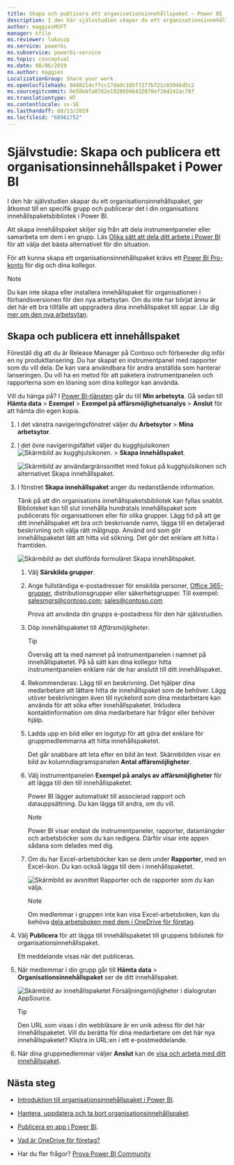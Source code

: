 ```yaml
---
title: Skapa och publicera ett organisationsinnehållspaket – Power BI
description: I den här självstudien skapar du ett organisationsinnehållspaket, begränsar åtkomst till en specifik grupp och publicerar det i din organisations innehållspaketsbibliotek i Power BI.
author: maggiesMSFT
manager: kfile
ms.reviewer: lukaszp
ms.service: powerbi
ms.subservice: powerbi-service
ms.topic: conceptual
ms.date: 08/06/2019
ms.author: maggies
LocalizationGroup: Share your work
ms.openlocfilehash: 8d48214cffcc17da9c105f7277b721c03946d5c2
ms.sourcegitcommit: 0e50ebfa8762e19286566432870ef16d242ac78f
ms.translationtype: HT
ms.contentlocale: sv-SE
ms.lasthandoff: 08/13/2019
ms.locfileid: "68961752"
---
```

# <a name="tutorial-create-and-publish-a-power-bi-organizational-content-pack"></a>Självstudie: Skapa och publicera ett organisationsinnehållspaket i Power BI

I den här självstudien skapar du ett organisationsinnehållspaket, ger åtkomst till en specifik grupp och publicerar det i din organisations innehållspaketsbibliotek i Power BI.

Att skapa innehållspaket skiljer sig från att dela instrumentpaneler eller samarbeta om dem i en grupp. Läs [Olika sätt att dela ditt arbete i Power BI](service-how-to-collaborate-distribute-dashboards-reports.md) för att välja det bästa alternativet för din situation.

För att kunna skapa ett organisationsinnehållspaket krävs ett [Power BI Pro-konto](https://powerbi.microsoft.com/pricing) för dig och dina kollegor.

> [!NOTE]
> Du kan inte skapa eller installera innehållspaket för organisationen i förhandsversionen för den nya arbetsytan. Om du inte har börjat ännu är det här ett bra tillfälle att uppgradera dina innehållspaket till appar. Lär dig [mer om den nya arbetsytan](service-create-the-new-workspaces.md).

## <a name="create-and-publish-a-content-pack"></a>Skapa och publicera ett innehållspaket

Föreställ dig att du är Release Manager på Contoso och förbereder dig inför en ny produktlansering.  Du har skapat en instrumentpanel med rapporter som du vill dela. De kan vara användbara för andra anställda som hanterar lanseringen. Du vill ha en metod för att paketera instrumentpanelen och rapporterna som en lösning som dina kollegor kan använda.

Vill du hänga på? I [Power BI-tjänsten](https://powerbi.com) går du till **Min arbetsyta**. Gå sedan till **Hämta data** > **Exempel** > **Exempel på affärsmöjlighetsanalys** > **Anslut** för att hämta din egen kopia.

1. I det vänstra navigeringsfönstret väljer du **Arbetsytor** > **Mina arbetsytor**.

1. I det övre navigeringsfältet väljer du kugghjulsikonen ![Skärmbild av kugghjulsikonen.](media/service-organizational-content-pack-create-and-publish/cog.png) > **Skapa innehållspaket**.

   ![Skärmbild av användargränssnittet med fokus på kugghjulsikonen och alternativet Skapa innehållspaket.](media/service-organizational-content-pack-create-and-publish/pbi_create_contpk.png)

1. I fönstret **Skapa innehållspaket** anger du nedanstående information.  

   Tänk på att din organisations innehållspaketsbibliotek kan fyllas snabbt. Biblioteket kan till slut innehålla hundratals innehållspaket som publicerats för organisationen eller för olika grupper. Lägg tid på att ge ditt innehållspaket ett bra och beskrivande namn, lägga till en detaljerad beskrivning och välja rätt målgrupp.  Använd ord som gör innehållspaketet lätt att hitta vid sökning. Det gör det enklare att hitta i framtiden.

      ![Skärmbild av det slutförda formuläret Skapa innehållspaket.](media/service-organizational-content-pack-create-and-publish/cpwindow.png)

    1. Välj **Särskilda grupper**.

    1. Ange fullständiga e-postadresser för enskilda personer, [Office 365-grupper](https://support.office.com/article/Create-a-group-in-Office-365-7124dc4c-1de9-40d4-b096-e8add19209e9), distributionsgrupper eller säkerhetsgrupper. Till exempel: salesmgrs@contoso.com; sales@contoso.com

        Prova att använda din grupps e-postadress för den här självstudien.

    1. Döp innehållspaketet till *Affärsmöjligheter*.

        > [!TIP]
        > Överväg att ta med namnet på instrumentpanelen i namnet på innehållspaketet. På så sätt kan dina kollegor hitta instrumentpanelen enklare när de har anslutit till ditt innehållspaket.

    1. Rekommenderas: Lägg till en beskrivning. Det hjälper dina medarbetare att lättare hitta de innehållspaket som de behöver. Lägg utöver beskrivningen även till nyckelord som dina medarbetare kan använda för att söka efter innehållspaketet. Inkludera kontaktinformation om dina medarbetare har frågor eller behöver hjälp.

    1. Ladda upp en bild eller en logotyp för att göra det enklare för gruppmedlemmarna att hitta innehållspaketet.

        Det går snabbare att leta efter en bild än text. Skärmbilden visar en bild av kolumndiagramspanelen **Antal affärsmöjligheter**.

    1. Välj instrumentpanelen **Exempel på analys av affärsmöjligheter** för att lägga till den till innehållspaketet.

        Power BI lägger automatiskt till associerad rapport och datauppsättning. Du kan lägga till andra, om du vill.

       > [!NOTE]
       > Power BI visar endast de instrumentpaneler, rapporter, datamängder och arbetsböcker som du kan redigera. Därför visar inte appen sådana som delades med dig.

   1. Om du har Excel-arbetsböcker kan se dem under **Rapporter**, med en Excel-ikon. Du kan också lägga till dem i innehållspaketet.

      ![Skärmbild av avsnittet Rapporter och de rapporter som du kan välja.](media/service-organizational-content-pack-create-and-publish/pbi_orgcontpkexcel.png)

      > [!NOTE]
      > Om medlemmar i gruppen inte kan visa Excel-arbetsboken, kan du behöva [dela arbetsboken med dem i OneDrive för företag](https://support.office.com/article/Share-documents-or-folders-in-Office-365-1fe37332-0f9a-4719-970e-d2578da4941c).

1. Välj **Publicera** för att lägga till innehållspaketet till gruppens bibliotek för organisationsinnehållspaket.  

   Ett meddelande visas när det publiceras.

1. När medlemmar i din grupp går till **Hämta data** > **Organisationsinnehållspaket** ser de ditt innehållspaket.

   ![Skärmbild av innehållspaketet Försäljningsmöjligheter i dialogrutan AppSource.](media/service-organizational-content-pack-create-and-publish/powerbi-find-content-pack-organization.png)

   > [!TIP]
   > Den URL som visas i din webbläsare är en unik adress för det här innehållspaketet.  Vill du berätta för dina medarbetare om det här nya innehållspaketet?  Klistra in URL:en i ett e-postmeddelande.

1. När dina gruppmedlemmar väljer **Anslut** kan de [visa och arbeta med ditt innehållspaket](service-organizational-content-pack-copy-refresh-access.md).

## <a name="next-steps"></a>Nästa steg

* [Introduktion till organisationsinnehållspaket i Power BI](service-organizational-content-pack-introduction.md).

* [Hantera, uppdatera och ta bort organisationsinnehållspaket](service-organizational-content-pack-manage-update-delete.md).

* [Publicera en app i Power BI](service-create-distribute-apps.md).

* [Vad är OneDrive för företag?](https://support.office.com/article/What-is-OneDrive-for-Business-187f90af-056f-47c0-9656-cc0ddca7fdc2)

* Har du fler frågor? [Prova Power BI Community](http://community.powerbi.com/)
